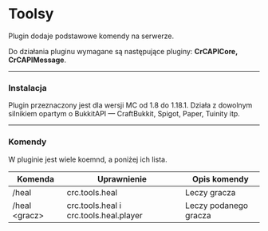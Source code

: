 # Toolsy

Plugin dodaje podstawowe komendy na serwerze.

Do działania pluginu wymagane są następujące pluginy: **CrCAPICore, CrCAPIMessage**.
___

### Instalacja

Plugin przeznaczony jest dla wersji MC od 1.8 do 1.18.1. Działa z dowolnym silnikiem opartym o BukkitAPI — CraftBukkit,
Spigot, Paper, Tuinity itp.
___

### Komendy

W pluginie jest wiele koemnd, a poniżej ich lista.

| Komenda        | Uprawnienie                            | Opis komendy          |
|----------------|----------------------------------------|-----------------------|
| /heal          | crc.tools.heal                         | Leczy gracza          |
| /heal \<gracz> | crc.tools.heal i crc.tools.heal.player | Leczy podanego gracza |
